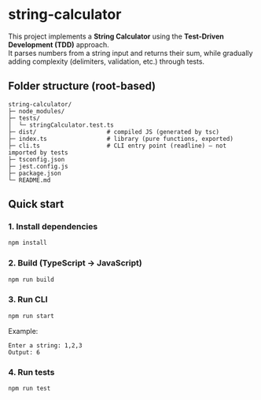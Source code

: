 # string-calculator

This project implements a **String Calculator** using the **Test-Driven Development (TDD)** approach.  
It parses numbers from a string input and returns their sum, while gradually adding complexity (delimiters, validation, etc.) through tests.

## Folder structure (root-based)
```
string-calculator/
├─ node_modules/
├─ tests/
│  └─ stringCalculator.test.ts
├─ dist/                    # compiled JS (generated by tsc)
├─ index.ts                 # library (pure functions, exported)
├─ cli.ts                   # CLI entry point (readline) — not imported by tests
├─ tsconfig.json
├─ jest.config.js
├─ package.json
└─ README.md
```

## Quick start

### 1. Install dependencies
```bash
npm install
```

### 2. Build (TypeScript → JavaScript)
```bash
npm run build
```

### 3. Run CLI
```bash
npm run start
```
Example:
```
Enter a string: 1,2,3
Output: 6
```

### 4. Run tests
```bash
npm run test
```